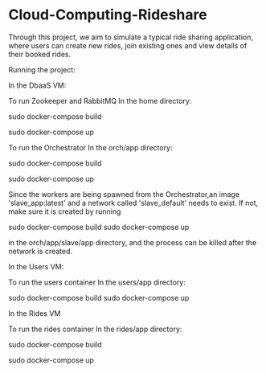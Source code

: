# Cloud-Computing-Rideshare
Through this project, we aim to simulate a typical ride sharing application, where users can create new rides, join existing ones and view details of their booked rides.

Running the project:

In the DbaaS VM:

To run Zookeeper and RabbitMQ
In the home directory:

sudo docker-compose build

sudo docker-compose up 

To run the Orchestrator 
In the orch/app directory:

sudo docker-compose build

sudo docker-compose up

Since the workers are being spawned from the Orchestrator,an image 'slave_app:latest' and a network called 'slave_default' needs to exist. If not, make sure it is created by running 

sudo docker-compose build
sudo docker-compose up

in the orch/app/slave/app directory, and the process can be killed after the network is created. 

In the Users VM:

To run the users container
In the users/app directory:

sudo docker-compose build
sudo docker-compose up


In the Rides VM

To run the rides container 
In the rides/app directory:

sudo docker-compose build

sudo docker-compose up



